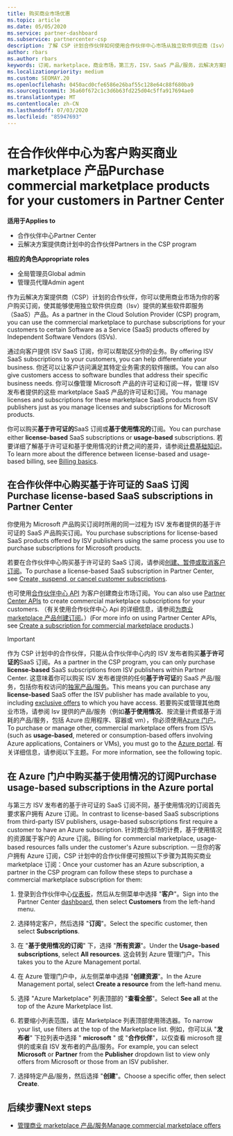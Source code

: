 ```yaml
---
title: 购买商业市场优惠
ms.topic: article
ms.date: 05/05/2020
ms.service: partner-dashboard
ms.subservice: partnercenter-csp
description: 了解 CSP 计划合作伙伴如何使用合作伙伴中心市场从独立软件供应商（Isv）购买 SaaS 产品/服务。
author: rbars
ms.author: rbars
keywords: 订阅，marketplace，商业市场，第三方，ISV，SaaS 产品/服务，云解决方案提供商计划，购买产品/服务，购买订阅
ms.localizationpriority: medium
ms.custom: SEOMAY.20
ms.openlocfilehash: 0450acd0cfe6586e26baf55c128e64c88f680ba9
ms.sourcegitcommit: 36a60f672c1c3d6b63fd225d04c5ffa917694ae0
ms.translationtype: MT
ms.contentlocale: zh-CN
ms.lasthandoff: 07/03/2020
ms.locfileid: "85947693"
---
```

# <a name="purchase-commercial-marketplace-products-for-your-customers-in-partner-center"></a><span data-ttu-id="15f99-104">在合作伙伴中心为客户购买商业 marketplace 产品</span><span class="sxs-lookup"><span data-stu-id="15f99-104">Purchase commercial marketplace products for your customers in Partner Center</span></span>

<span data-ttu-id="15f99-105">**适用于**</span><span class="sxs-lookup"><span data-stu-id="15f99-105">**Applies to**</span></span>

- <span data-ttu-id="15f99-106">合作伙伴中心</span><span class="sxs-lookup"><span data-stu-id="15f99-106">Partner Center</span></span>
- <span data-ttu-id="15f99-107">云解决方案提供商计划中的合作伙伴</span><span class="sxs-lookup"><span data-stu-id="15f99-107">Partners in the CSP program</span></span>

<span data-ttu-id="15f99-108">**相应的角色**</span><span class="sxs-lookup"><span data-stu-id="15f99-108">**Appropriate roles**</span></span>

- <span data-ttu-id="15f99-109">全局管理员</span><span class="sxs-lookup"><span data-stu-id="15f99-109">Global admin</span></span>
- <span data-ttu-id="15f99-110">管理员代理</span><span class="sxs-lookup"><span data-stu-id="15f99-110">Admin agent</span></span>

<span data-ttu-id="15f99-111">作为云解决方案提供商（CSP）计划的合作伙伴，你可以使用商业市场为你的客户购买订阅，使其能够使用独立软件供应商（Isv）提供的某些软件即服务（SaaS）产品。</span><span class="sxs-lookup"><span data-stu-id="15f99-111">As a partner in the Cloud Solution Provider (CSP) program, you can use the commercial marketplace to purchase subscriptions for your customers to certain Software as a Service (SaaS) products offered by Independent Software Vendors (ISVs).</span></span> 

<span data-ttu-id="15f99-112">通过向客户提供 ISV SaaS 订阅，你可以帮助区分你的业务。</span><span class="sxs-lookup"><span data-stu-id="15f99-112">By offering ISV SaaS subscriptions to your customers, you can help differentiate your business.</span></span> <span data-ttu-id="15f99-113">你还可以让客户访问满足其特定业务需求的软件捆绑。</span><span class="sxs-lookup"><span data-stu-id="15f99-113">You can also give customers access to software bundles that address their specific business needs.</span></span> <span data-ttu-id="15f99-114">你可以像管理 Microsoft 产品的许可证和订阅一样，管理 ISV 发布者提供的这些 marketplace SaaS 产品的许可证和订阅。</span><span class="sxs-lookup"><span data-stu-id="15f99-114">You manage licenses and subscriptions for these marketplace SaaS products from ISV publishers just as you manage licenses and subscriptions for Microsoft products.</span></span>

<span data-ttu-id="15f99-115">你可以购买**基于许可证的**SaaS 订阅或**基于使用情况的**订阅。</span><span class="sxs-lookup"><span data-stu-id="15f99-115">You can purchase either **license-based** SaaS subscriptions or **usage-based** subscriptions.</span></span> <span data-ttu-id="15f99-116">若要详细了解基于许可证和基于使用情况的计费之间的差异，请参阅[计费基础知识](billing-basics.md)。</span><span class="sxs-lookup"><span data-stu-id="15f99-116">To learn more about the difference between license-based and usage-based billing, see [Billing basics](billing-basics.md).</span></span>

## <a name="purchase-license-based-saas-subscriptions-in-partner-center"></a><span data-ttu-id="15f99-117">在合作伙伴中心购买基于许可证的 SaaS 订阅</span><span class="sxs-lookup"><span data-stu-id="15f99-117">Purchase license-based SaaS subscriptions in Partner Center</span></span>

<span data-ttu-id="15f99-118">你使用为 Microsoft 产品购买订阅时所用的同一过程为 ISV 发布者提供的基于许可证的 SaaS 产品购买订阅。</span><span class="sxs-lookup"><span data-stu-id="15f99-118">You purchase subscriptions for license-based SaaS products offered by ISV publishers using the same process you use to purchase subscriptions for Microsoft products.</span></span>

<span data-ttu-id="15f99-119">若要在合作伙伴中心购买基于许可证的 SaaS 订阅，请参阅[创建、暂停或取消客户订阅](create-a-new-subscription.md#create-a-new-subscription)。</span><span class="sxs-lookup"><span data-stu-id="15f99-119">To purchase a license-based SaaS subscription in Partner Center, see [Create, suspend, or cancel customer subscriptions](create-a-new-subscription.md#create-a-new-subscription).</span></span>

<span data-ttu-id="15f99-120">也可使用[合作伙伴中心 API](https://docs.microsoft.com/partner-center/develop/) 为客户创建商业市场订阅。</span><span class="sxs-lookup"><span data-stu-id="15f99-120">You can also use [Partner Center APIs](https://docs.microsoft.com/partner-center/develop/) to create commercial marketplace subscriptions for your customers.</span></span> <span data-ttu-id="15f99-121">（有关使用合作伙伴中心 Api 的详细信息，请参阅[为商业 marketplace 产品创建订阅](https://docs.microsoft.com/partner-center/develop/create-subscription-azure-marketplace-products)。）</span><span class="sxs-lookup"><span data-stu-id="15f99-121">(For more info on using Partner Center APIs, see [Create a subscription for commercial marketplace products](https://docs.microsoft.com/partner-center/develop/create-subscription-azure-marketplace-products).)</span></span>

>[!IMPORTANT]
> <span data-ttu-id="15f99-122">作为 CSP 计划中的合作伙伴，只能从合作伙伴中心内的 ISV 发布者购买**基于许可证的**SaaS 订阅。</span><span class="sxs-lookup"><span data-stu-id="15f99-122">As a partner in the CSP program, you can only purchase **license-based** SaaS subscriptions from ISV publishers within Partner Center.</span></span> <span data-ttu-id="15f99-123">这意味着你可以购买 ISV 发布者提供的任何**基于许可证**的 SaaS 产品/服务，包括你有权访问的[独家产品/服务](csp-commercial-marketplace-discover.md#learn-about-marketplace-exclusive-offers)。</span><span class="sxs-lookup"><span data-stu-id="15f99-123">This means you can purchase any **license-based** SaaS offer the ISV publisher has made available to you, including [exclusive offers](csp-commercial-marketplace-discover.md#learn-about-marketplace-exclusive-offers) to which you have access.</span></span> <span data-ttu-id="15f99-124">若要购买或管理其他商业市场，请参阅 Isv 提供的产品/服务（例如**基于使用情况**、按流量计费或基于消耗的产品/服务，包括 Azure 应用程序、容器或 vm），你必须使用[Azure 门户](https://portal.azure.com/)。</span><span class="sxs-lookup"><span data-stu-id="15f99-124">To purchase or manage other, commercial marketplace offers from ISVs (such as **usage-based**, metered or consumption-based offers involving Azure applications, Containers or VMs), you must go to the [Azure portal](https://portal.azure.com/).</span></span> <span data-ttu-id="15f99-125">有关详细信息，请参阅以下主题。</span><span class="sxs-lookup"><span data-stu-id="15f99-125">For more information, see the following topic.</span></span>

## <a name="purchase-usage-based-subscriptions-in-the-azure-portal"></a><span data-ttu-id="15f99-126">在 Azure 门户中购买基于使用情况的订阅</span><span class="sxs-lookup"><span data-stu-id="15f99-126">Purchase usage-based subscriptions in the Azure portal</span></span>

<span data-ttu-id="15f99-127">与第三方 ISV 发布者的基于许可证的 SaaS 订阅不同，基于使用情况的订阅首先要求客户拥有 Azure 订阅。</span><span class="sxs-lookup"><span data-stu-id="15f99-127">In contrast to license-based SaaS subscriptions from third-party ISV publishers, usage-based subscriptions first require a customer to have an Azure subscription.</span></span> <span data-ttu-id="15f99-128">针对商业市场的计费，基于使用情况的资源属于客户的 Azure 订阅。</span><span class="sxs-lookup"><span data-stu-id="15f99-128">Billing for commercial marketplace, usage-based resources falls under the customer's Azure subscription.</span></span> <span data-ttu-id="15f99-129">一旦你的客户拥有 Azure 订阅，CSP 计划中的合作伙伴便可按照以下步骤为其购买商业 marketplace 订阅：</span><span class="sxs-lookup"><span data-stu-id="15f99-129">Once your customer has an Azure subscription, a partner in the CSP program can follow these steps to purchase a commercial marketplace subscription for them:</span></span>

1. <span data-ttu-id="15f99-130">登录到合作伙伴中心[仪表板](https://partner.microsoft.com/dashboard)，然后从左侧菜单中选择 "**客户**"。</span><span class="sxs-lookup"><span data-stu-id="15f99-130">Sign into the Partner Center [dashboard](https://partner.microsoft.com/dashboard), then select **Customers** from the left-hand menu.</span></span>

2. <span data-ttu-id="15f99-131">选择特定客户，然后选择 "**订阅**"。</span><span class="sxs-lookup"><span data-stu-id="15f99-131">Select the specific customer, then select **Subscriptions**.</span></span>  

3. <span data-ttu-id="15f99-132">在 "**基于使用情况的订阅**" 下，选择 "**所有资源**"。</span><span class="sxs-lookup"><span data-stu-id="15f99-132">Under the **Usage-based subscriptions**, select **All resources**.</span></span> <span data-ttu-id="15f99-133">这会转到 Azure 管理门户。</span><span class="sxs-lookup"><span data-stu-id="15f99-133">This takes you to the Azure Management portal.</span></span>

4. <span data-ttu-id="15f99-134">在 Azure 管理门户中，从左侧菜单中选择 "**创建资源**"。</span><span class="sxs-lookup"><span data-stu-id="15f99-134">In the Azure Management portal, select **Create a resource** from the left-hand menu.</span></span>

5. <span data-ttu-id="15f99-135">选择 "Azure Marketplace" 列表顶部的 "**查看全部**"。</span><span class="sxs-lookup"><span data-stu-id="15f99-135">Select **See all** at the top of the Azure Marketplace list.</span></span>

6. <span data-ttu-id="15f99-136">若要缩小列表范围，请在 Marketplace 列表顶部使用筛选器。</span><span class="sxs-lookup"><span data-stu-id="15f99-136">To narrow your list, use filters at the top of the Marketplace list.</span></span> <span data-ttu-id="15f99-137">例如，你可以从 "**发布者**" 下拉列表中选择 " **microsoft** " 或 "**合作伙伴**"，以仅查看 microsoft 提供的或来自 ISV 发布者的产品/服务。</span><span class="sxs-lookup"><span data-stu-id="15f99-137">For example, you can select **Microsoft** or **Partner** from the **Publisher** dropdown list to view only offers from Microsoft or those from an ISV publisher.</span></span>

7. <span data-ttu-id="15f99-138">选择特定产品/服务，然后选择 "**创建**"。</span><span class="sxs-lookup"><span data-stu-id="15f99-138">Choose a specific offer, then select **Create**.</span></span>

## <a name="next-steps"></a><span data-ttu-id="15f99-139">后续步骤</span><span class="sxs-lookup"><span data-stu-id="15f99-139">Next steps</span></span>

- [<span data-ttu-id="15f99-140">管理商业 marketplace 产品/服务</span><span class="sxs-lookup"><span data-stu-id="15f99-140">Manage commercial marketplace offers</span></span>](csp-commercial-marketplace-purchase.md)